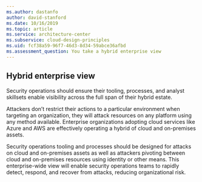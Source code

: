 ```yaml
---
ms.author: dastanfo
author: david-stanford
ms.date: 10/16/2019
ms.topic: article
ms.service: architecture-center
ms.subservice: cloud-design-principles
ms.uid: fcf38a59-96f7-46d3-8d34-59abce36afbd
ms.assessment_question: You take a hybrid enterprise view
---
```

## Hybrid enterprise view

Security operations should ensure their tooling, processes, and analyst
skillsets enable visibility across the full span of their hybrid estate.

Attackers don’t restrict their actions to a particular environment when
targeting an organization, they will attack resources on any platform using any
method available. Enterprise organizations adopting cloud services like Azure
and AWS are effectively operating a hybrid of cloud and on-premises assets.

Security operations tooling and processes should be designed for attacks on
cloud and on-premises assets as well as attackers pivoting between cloud and
on-premises resources using identity or other means. This enterprise-wide view
will enable security operations teams to rapidly detect, respond, and recover
from attacks, reducing organizational risk.
